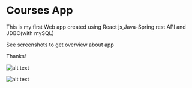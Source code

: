 # Courses App
This is my first Web app created using React js,Java-Spring rest API and JDBC(with mySQL)

See screenshots to get overview about app

Thanks!

![alt text](https://user-images.githubusercontent.com/110994081/193839545-3bad99c4-7d0b-4ebf-ba44-03cfa34ce2de.png?raw=true)

![alt text](https://user-images.githubusercontent.com/110994081/193839966-e0911bb6-4c6b-4b99-9508-9a584f9dfaaa.png?raw=true)

